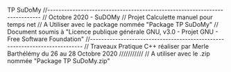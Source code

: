 TP SuDoMy
//---------------------------------------------------------------------------
// Octobre 2020 - SuDOMy
// Projet Calculette manuel pour temps net
// A Utiliser avec le package nommée "Package TP SuDoMy"
// Document soumis à "Licence publique générale GNU, v3.0 - Projet GNU - Free Software Foundation"
//---------------------------------------------------------------------------
// Traveaux Pratique C++ réaliser par Merle Barthélémy du 26 au 28 Octobre 2020 ///////////
// A utiliser avec le .zip nommée "Package TP SuDoMy.zip"